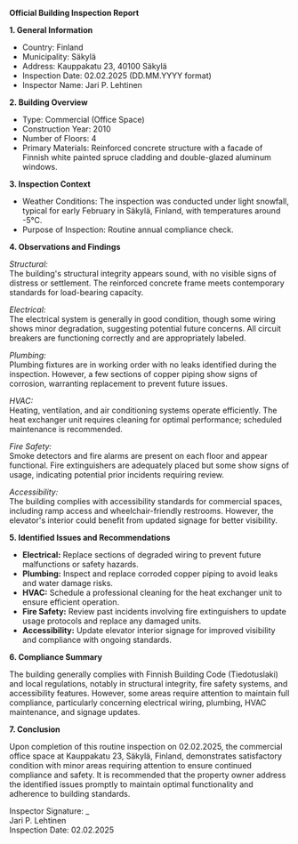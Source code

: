 **Official Building Inspection Report**

**1. General Information**

- Country: Finland
- Municipality: Säkylä
- Address: Kauppakatu 23, 40100 Säkylä
- Inspection Date: 02.02.2025 (DD.MM.YYYY format)
- Inspector Name: Jari P. Lehtinen

**2. Building Overview**

- Type: Commercial (Office Space)
- Construction Year: 2010
- Number of Floors: 4
- Primary Materials: Reinforced concrete structure with a facade of Finnish white painted spruce cladding and double-glazed aluminum windows.

**3. Inspection Context**

- Weather Conditions: The inspection was conducted under light snowfall, typical for early February in Säkylä, Finland, with temperatures around -5°C.
- Purpose of Inspection: Routine annual compliance check.

**4. Observations and Findings**

*Structural:*  
The building's structural integrity appears sound, with no visible signs of distress or settlement. The reinforced concrete frame meets contemporary standards for load-bearing capacity.

*Electrical:*  
The electrical system is generally in good condition, though some wiring shows minor degradation, suggesting potential future concerns. All circuit breakers are functioning correctly and are appropriately labeled.

*Plumbing:*  
Plumbing fixtures are in working order with no leaks identified during the inspection. However, a few sections of copper piping show signs of corrosion, warranting replacement to prevent future issues.

*HVAC:*  
Heating, ventilation, and air conditioning systems operate efficiently. The heat exchanger unit requires cleaning for optimal performance; scheduled maintenance is recommended.

*Fire Safety:*  
Smoke detectors and fire alarms are present on each floor and appear functional. Fire extinguishers are adequately placed but some show signs of usage, indicating potential prior incidents requiring review.

*Accessibility:*  
The building complies with accessibility standards for commercial spaces, including ramp access and wheelchair-friendly restrooms. However, the elevator's interior could benefit from updated signage for better visibility.

**5. Identified Issues and Recommendations**

- **Electrical:** Replace sections of degraded wiring to prevent future malfunctions or safety hazards.
- **Plumbing:** Inspect and replace corroded copper piping to avoid leaks and water damage risks.
- **HVAC:** Schedule a professional cleaning for the heat exchanger unit to ensure efficient operation.
- **Fire Safety:** Review past incidents involving fire extinguishers to update usage protocols and replace any damaged units.
- **Accessibility:** Update elevator interior signage for improved visibility and compliance with ongoing standards.

**6. Compliance Summary**

The building generally complies with Finnish Building Code (Tiedotuslaki) and local regulations, notably in structural integrity, fire safety systems, and accessibility features. However, some areas require attention to maintain full compliance, particularly concerning electrical wiring, plumbing, HVAC maintenance, and signage updates.

**7. Conclusion**

Upon completion of this routine inspection on 02.02.2025, the commercial office space at Kauppakatu 23, Säkylä, Finland, demonstrates satisfactory condition with minor areas requiring attention to ensure continued compliance and safety. It is recommended that the property owner address the identified issues promptly to maintain optimal functionality and adherence to building standards.

Inspector Signature: _  
Jari P. Lehtinen  
Inspection Date: 02.02.2025